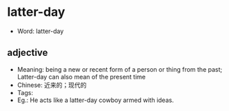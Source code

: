# latter-day

- Word: latter-day

## adjective

- Meaning: being a new or recent form of a person or thing from the past; Latter-day can also mean of the present time
- Chinese: 近来的；现代的
- Tags: 
- Eg.: He acts like a latter-day cowboy armed with ideas.

